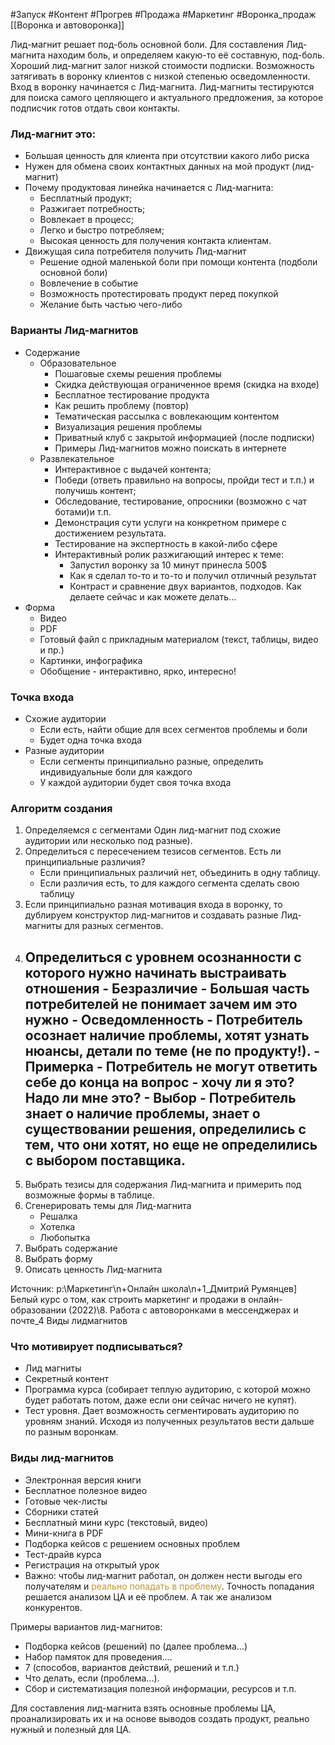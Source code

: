#Запуск #Контент #Прогрев #Продажа #Маркетинг #Воронка_продаж 
[[Воронка и автоворонка]]

Лид-магнит решает под-боль основной боли. 
Для составления Лид-магнита находим боль, и определяем какую-то её составную, под-боль.
Хороший лид-магнит залог низкой стоимости подписки. Возможность затягивать в воронку клиентов с низкой степенью осведомленности.
Вход в воронку начинается с Лид-магнита.
Лид-магниты тестируются для поиска самого цепляющего и актуального предложения, за которое подписчик готов отдать свои контакты.

### Лид-магнит это:
- Большая ценность для клиента при отсутствии какого либо риска
- Нужен для обмена своих контактных данных на мой продукт (лид-магнит)
- Почему продуктовая линейка начинается с Лид-магнита:
	- Бесплатный продукт;
	- Разжигает потребность;
	- Вовлекает в процесс;
	- Легко и быстро потребляем;
	- Высокая ценность для получения контакта клиентам.
- Движущая сила потребителя получить Лид-магнит
	- Решение одной маленькой боли при помощи контента (подболи основной боли)
	- Вовлечение в событие
	- Возможность протестировать продукт перед покупкой
	- Желание быть частью чего-либо

 
### Варианты Лид-магнитов
- Содержание
	- Образовательное
		- Пошаговые схемы решения проблемы
		- Скидка действующая ограниченное время (скидка на входе)
		- Бесплатное тестирование продукта
		- Как решить проблему (повтор)
		- Тематическая рассылка с вовлекающим контентом
		- Визуализация решения проблемы
		- Приватный клуб с закрытой информацией (после подписки)
		- Примеры Лид-магнитов можно поискать в интернете
	- Развлекательное
		- Интерактивное с выдачей контента;
		- Победи (ответь правильно на вопросы, пройди тест и т.п.) и получишь контент;
		- Обследование, тестирование, опросники (возможно с чат ботами)и т.п.
		- Демонстрация сути услуги на конкретном примере с достижением результата.
		- Тестирование на экспертность в какой-либо сфере
		- Интерактивный ролик разжигающий интерес к теме:
			- Запустил воронку за 10 минут принесла 500$
			- Как я сделал то-то и то-то и получил отличный результат
			- Контраст и сравнение двух вариантов, подходов. Как делаете сейчас и как можете делать...
- Форма
	- Видео
	- PDF
	- Готовый файл с прикладным материалом (текст, таблицы, видео и пр.)
	- Картинки, инфографика
	- Обобщение - интерактивно, ярко, интересно!


### Точка входа
- Схожие аудитории
	- Если есть, найти общие для всех сегментов проблемы и боли
	- Будет одна точка входа
- Разные аудитории
	- Если сегменты принципиально разные, определить индивидуальные боли для каждого
	- У каждой аудитории будет своя точка входа


### Алгоритм создания
1.  Определяемся с сегментами Один лид-магнит под схожие аудитории или несколько под разные).
2. Определиться с пересечением тезисов сегментов. Есть ли принципиальные различия? 
	- Если принципиальных различий нет, объединить в одну таблицу.
	- Если различия есть, то для каждого сегмента сделать свою таблицу
 3. Если принципиально разная мотивация входа в воронку, то дублируем конструктор лид-магнитов и создавать разные Лид-магниты для разных сегментов.
 4. Определиться с уровнем осознанности с которого нужно начинать выстраивать отношения
		- Безразличие - Большая часть потребителей не понимает зачем им это нужно
		- Осведомленность - Потребитель осознает наличие проблемы, хотят узнать нюансы, детали по теме (не по продукту!).
		- Примерка - Потребитель не могут ответить себе до конца на вопрос - хочу ли я это? Надо ли мне это? 
		- Выбор - Потребитель знает о наличие проблемы, знает о существовании решения, определились с тем, что они хотят, но еще не определились с выбором поставщика.
	- 
5. Выбрать тезисы для содержания Лид-магнита и примерить под возможные формы в таблице.
6. Сгенерировать темы для Лид-магнита
	- Решалка
	- Хотелка
	- Любопытка
7. Выбрать содержание
8. Выбрать форму
9. Описать ценность Лид-магнита




Источник: p:\Маркетинг\n+Онлайн школа\n+1_Дмитрий Румянцев] Белый курс о том, как строить маркетинг и продажи в онлайн-образовании (2022)\8. Работа с автоворонками в мессенджерах и почте\_4 Виды лидмагнитов
### Что мотивирует подписываться?
- Лид магниты
- Секретный контент
- Программа курса (собирает теплую аудиторию, с которой можно будет работать потом, даже если они сейчас ничего не купят).
- Тест уровня. Дает возможность сегментировать аудиторию по уровням знаний. Исходя из полученных результатов вести дальше по разным воронкам.

### Виды лид-магнитов
- Электронная версия книги
- Бесплатное полезное видео
- Готовые чек-листы
- Сборники статей
- Бесплатный мини курс (текстовый, видео)
- Мини-книга в PDF
- Подборка кейсов с решением основных проблем
- Тест-драйв курса
- Регистрация на открытый урок
- Важно: чтобы лид-магнит работал, он должен нести выгоды его получателям и <span style='color:#c7952b'>реально попадать в проблему</span>. Точность попадания решается анализом ЦА и её проблем. А так же анализом конкурентов.

Примеры вариантов лид-магнитов:
- Подборка кейсов (решений) по (далее проблема...)
- Набор памяток для проведения....
- 7 (способов, вариантов действий, решений и т.п.)
- Что делать, если (проблема...).
- Сбор и систематизация полезной информации, ресурсов и т.п.

Для составления лид-магнита взять основные проблемы ЦА, проанализировать их и на основе выводов создать продукт, реально нужный и полезный для ЦА.
